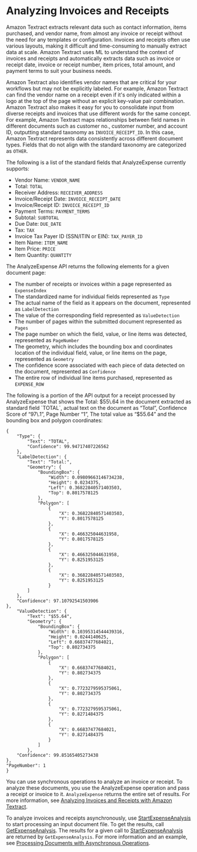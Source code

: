 # Analyzing Invoices and Receipts<a name="invoices-receipts"></a>

Amazon Textract extracts relevant data such as contact information, items purchased, and vendor name, from almost any invoice or receipt without the need for any templates or configuration\. Invoices and receipts often use various layouts, making it difficult and time\-consuming to manually extract data at scale\. Amazon Textract uses ML to understand the context of invoices and receipts and automatically extracts data such as invoice or receipt date, invoice or receipt number, item prices, total amount, and payment terms to suit your business needs\.

Amazon Textract also identifies vendor names that are critical for your workflows but may not be explicitly labeled\. For example, Amazon Textract can find the vendor name on a receipt even if it's only indicated within a logo at the top of the page without an explicit key\-value pair combination\. Amazon Textract also makes it easy for you to consolidate input from diverse receipts and invoices that use different words for the same concept\. For example, Amazon Textract maps relationships between field names in different documents such as customer no\., customer number, and account ID, outputting standard taxonomy as `INVOICE_RECEIPT_ID`\. In this case, Amazon Textract represents data consistently across different document types\. Fields that do not align with the standard taxonomy are categorized as `OTHER`\. 

The following is a list of the standard fields that AnalyzeExpense currently supports:
+ Vendor Name: `VENDOR_NAME`
+ Total: `TOTAL`
+ Receiver Address: `RECEIVER_ADDRESS`
+ Invoice/Receipt Date: `INVOICE_RECEIPT_DATE`
+ Invoice/Receipt ID: `INVOICE_RECEIPT_ID`
+ Payment Terms: `PAYMENT_TERMS`
+ Subtotal: `SUBTOTAL`
+ Due Date: `DUE_DATE`
+ Tax: `TAX`
+ Invoice Tax Payer ID \(SSN/ITIN or EIN\): `TAX_PAYER_ID`
+ Item Name: `ITEM_NAME`
+ Item Price: `PRICE`
+ Item Quantity: `QUANTITY`

The AnalyzeExpense API returns the following elements for a given document page:
+ The number of receipts or invoices within a page represented as `ExpenseIndex`
+ The standardized name for individual fields represented as `Type`
+ The actual name of the field as it appears on the document, represented as `LabelDetection`
+ The value of the corresponding field represented as `ValueDetection`
+ The number of pages within the submitted document represented as `Pages`
+ The page number on which the field, value, or line items was detected, represented as `PageNumber`
+ The geometry, which includes the bounding box and coordinates location of the individual field, value, or line items on the page, represented as `Geometry`
+ The confidence score associated with each piece of data detected on the document, represented as `Confidence`
+ The entire row of individual line items purchased, represented as `EXPENSE_ROW`

The following is a portion of the API output for a receipt processed by AnalyzeExpense that shows the Total: $55\.64 in the document extracted as standard field `TOTAL`, actual text on the document as “Total”, Confidence Score of “97\.1”, Page Number “1”, The total value as “$55\.64” and the bounding box and polygon coordinates: 

```
{
    "Type": {
        "Text": "TOTAL",
        "Confidence": 99.94717407226562
    },
    "LabelDetection": {
        "Text": "Total:",
        "Geometry": {
            "BoundingBox": {
                "Width": 0.09809663146734238,
                "Height": 0.0234375,
                "Left": 0.36822840571403503,
                "Top": 0.8017578125
            },
            "Polygon": [
                {
                    "X": 0.36822840571403503,
                    "Y": 0.8017578125
                },
                {
                    "X": 0.466325044631958,
                    "Y": 0.8017578125
                },
                {
                    "X": 0.466325044631958,
                    "Y": 0.8251953125
                },
                {
                    "X": 0.36822840571403503,
                    "Y": 0.8251953125
                }
        ]
    },
    "Confidence": 97.10792541503906
},
    "ValueDetection": {
        "Text": "$55.64",
        "Geometry": {
            "BoundingBox": {
                "Width": 0.10395314544439316,
                "Height": 0.0244140625,
                "Left": 0.66837477684021,
                "Top": 0.802734375
            },
            "Polygon": [
                {
                    "X": 0.66837477684021,
                    "Y": 0.802734375
                },
                {
                    "X": 0.7723279595375061,
                    "Y": 0.802734375
                },
                {
                    "X": 0.7723279595375061,
                    "Y": 0.8271484375
                },
                {
                    "X": 0.66837477684021,
                    "Y": 0.8271484375
                }
            ]
        },
    "Confidence": 99.85165405273438
},
"PageNumber": 1
}
```

You can use synchronous operations to analyze an invoice or receipt\. To analyze these documents, you use the AnalyzeExpense operation and pass a receipt or invoice to it\. `AnalyzeExpense` returns the entire set of results\. For more information, see [Analyzing Invoices and Receipts with Amazon Textract](analyzing-document-expense.md)\.

To analyze invoices and receipts asynchronously, use [StartExpenseAnalysis](API_StartExpenseAnalysis.md) to start processing an input document file\. To get the results, call [GetExpenseAnalysis](API_GetExpenseAnalysis.md)\. The results for a given call to [StartExpenseAnalysis](API_StartExpenseAnalysis.md) are returned by `GetExpenseAnalysis`\. For more information and an example, see [Processing Documents with Asynchronous Operations](async.md)\. 